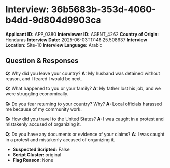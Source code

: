 # Interview: 36b5683b-353d-4060-b4dd-9d804d9903ca
**Applicant ID:** APP_0380
**Interviewer ID:** AGENT_4262
**Country of Origin:** Honduras
**Interview Date:** 2025-06-03T17:48:25.508637
**Interview Location:** Site-10
**Interview Language:** Arabic

## Question & Responses

**Q:** Why did you leave your country?
**A:** My husband was detained without reason, and I feared I would be next.

**Q:** What happened to you or your family?
**A:** My father lost his job, and we were struggling economically.

**Q:** Do you fear returning to your country? Why?
**A:** Local officials harassed me because of my community work.

**Q:** How did you travel to the United States?
**A:** I was caught in a protest and mistakenly accused of organizing it.

**Q:** Do you have any documents or evidence of your claims?
**A:** I was caught in a protest and mistakenly accused of organizing it.

- **Suspected Scripted:** False
- **Script Cluster:** original
- **Flag Reason:** None
